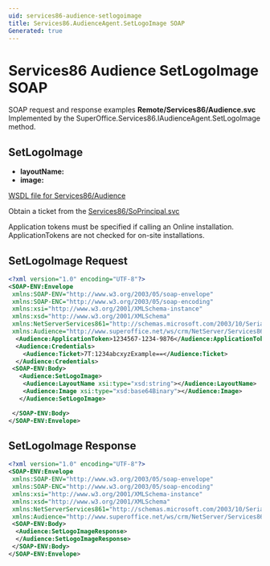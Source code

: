 ```yaml
---
uid: services86-audience-setlogoimage
title: Services86.AudienceAgent.SetLogoImage SOAP
Generated: true
---
```


# Services86 Audience SetLogoImage SOAP

SOAP request and response examples **Remote/Services86/Audience.svc**
Implemented by the <see cref="M:SuperOffice.Services86.IAudienceAgent.SetLogoImage">SuperOffice.Services86.IAudienceAgent.SetLogoImage</see> method.

## SetLogoImage



* **layoutName:** 
* **image:** 



[WSDL file for Services86/Audience](../Services86-Audience.md)

Obtain a ticket from the [Services86/SoPrincipal.svc](../SoPrincipal/SoPrincipal.md)

Application tokens must be specified if calling an Online installation. ApplicationTokens are not checked for on-site installations.

## SetLogoImage Request

```xml
<?xml version="1.0" encoding="UTF-8"?>
<SOAP-ENV:Envelope
 xmlns:SOAP-ENV="http://www.w3.org/2003/05/soap-envelope"
 xmlns:SOAP-ENC="http://www.w3.org/2003/05/soap-encoding"
 xmlns:xsi="http://www.w3.org/2001/XMLSchema-instance"
 xmlns:xsd="http://www.w3.org/2001/XMLSchema"
 xmlns:NetServerServices861="http://schemas.microsoft.com/2003/10/Serialization/"
 xmlns:Audience="http://www.superoffice.net/ws/crm/NetServer/Services86">
  <Audience:ApplicationToken>1234567-1234-9876</Audience:ApplicationToken>
  <Audience:Credentials>
    <Audience:Ticket>7T:1234abcxyzExample==</Audience:Ticket>
  </Audience:Credentials>
 <SOAP-ENV:Body>
   <Audience:SetLogoImage>
    <Audience:LayoutName xsi:type="xsd:string"></Audience:LayoutName>
    <Audience:Image xsi:type="xsd:base64Binary"></Audience:Image>
   </Audience:SetLogoImage>

 </SOAP-ENV:Body>
</SOAP-ENV:Envelope>

```


## SetLogoImage Response

```xml
<?xml version="1.0" encoding="UTF-8"?>
<SOAP-ENV:Envelope
 xmlns:SOAP-ENV="http://www.w3.org/2003/05/soap-envelope"
 xmlns:SOAP-ENC="http://www.w3.org/2003/05/soap-encoding"
 xmlns:xsi="http://www.w3.org/2001/XMLSchema-instance"
 xmlns:xsd="http://www.w3.org/2001/XMLSchema"
 xmlns:NetServerServices861="http://schemas.microsoft.com/2003/10/Serialization/"
 xmlns:Audience="http://www.superoffice.net/ws/crm/NetServer/Services86">
 <SOAP-ENV:Body>
  <Audience:SetLogoImageResponse>
  </Audience:SetLogoImageResponse>
 </SOAP-ENV:Body>
</SOAP-ENV:Envelope>

```

